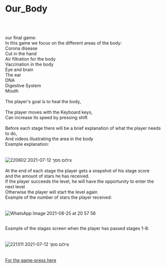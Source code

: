 # Our_Body

<br />
<br />

  
our final game: <br />
In this game we focus on the different areas of the body: <br />
Corona disease <br />
Cut in the hand <br />
Air filtration for the body <br />
Vaccination in the body <br />
Eye and brain <br />
The ear <br />
DNA <br />
Digestive System <br />
Mouth <br />
<br />
The player's goal is to heal the body, <br />
<br />
The player moves with the Keyboard keys,<br />
Can increase its speed by pressing shift <br />
<br />
Before each stage there will be a brief explanation of what the player needs to do, <br />
And videos illustrating the area in the body <br />
Example explanation: <br />
  <br />
  <br />
![צילום מסך 2021-07-12 220602](https://user-images.githubusercontent.com/57682267/125342384-87847280-e35d-11eb-8184-0853efc68d12.png)
<br />
  <br />
At the end of each stage the player gets a snapshot of his stage score <br />
and the amount of stars he has received. <br />
If the player succeeds the level, he will have the opportunity to enter the next level <br />
Otherwise the player will start the level again <br />
Example of the number of stars the player received: <br />
<br />
 <br />
![WhatsApp Image 2021-08-25 at 20 57 56](https://user-images.githubusercontent.com/57682267/130841761-246efd24-7bfd-484d-b57f-a3dcb6a4234b.jpeg)
<br />
 <br />
  
Example of the stages screen when the player has passed stages 1-8:  <br />
<br />
<br />
![צילום מסך 2021-07-12 221311](https://user-images.githubusercontent.com/57682267/125343126-62443400-e35e-11eb-9b9f-92255267bd35.png)
<br />
 <br />
<br /> 
[For the game-press here  
](https://shahar-shira-salome.itch.io/ourbodyfinish)  









